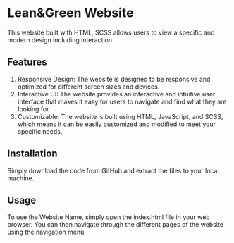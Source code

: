 # Lean&Green Website

This website built with HTML, SCSS  allows users to view a specific and modern design including interaction.

## Features



1. Responsive Design: The website is designed to be responsive and optimized for different screen sizes and devices.
2. Interactive UI: The website provides an interactive and intuitive user interface that makes it easy for users to navigate and find what they are looking for.
3. Customizable: The website is built using HTML, JavaScript, and SCSS, which means it can be easily customized and modified to meet your specific needs.


## Installation

Simply download the code from GitHub and extract the files to your local machine.

## Usage

To use the Website Name, simply open the index.html file in your web browser.
You can then navigate through the different pages of the website using the navigation menu.


